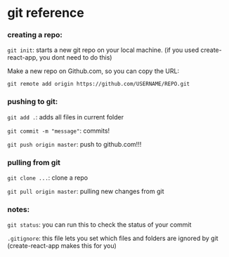 # git reference

### creating a repo:

`git init`: starts a new git repo on your local machine. (if you used create-react-app, you dont need to do this)

Make a new repo on Github.com, so you can copy the URL:

`git remote add origin https://github.com/USERNAME/REPO.git`

### pushing to git:

`git add .`: adds all files in current folder 

`git commit -m "message"`: commits!

`git push origin master`: push to github.com!!!

### pulling from git

`git clone ...`: clone a repo

`git pull origin master`: pulling new changes from git

### notes:

`git status`: you can run this to check the status of your commit

`.gitignore`: this file lets you set which  files and folders are ignored by git (create-react-app makes this for you)